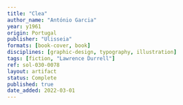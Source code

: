 ```yaml
---
title: "Clea"
author_name: "António Garcia"
year: y1961
origin: Portugal
publisher: "Ulisseia"
formats: [book-cover, book]
disciplines: [graphic-design, typography, illustration]
tags: [fiction, "Lawrence Durrell"]
ref: sol-030-0078
layout: artifact
status: Complete
published: true
date_added: 2022-03-01
---
```

